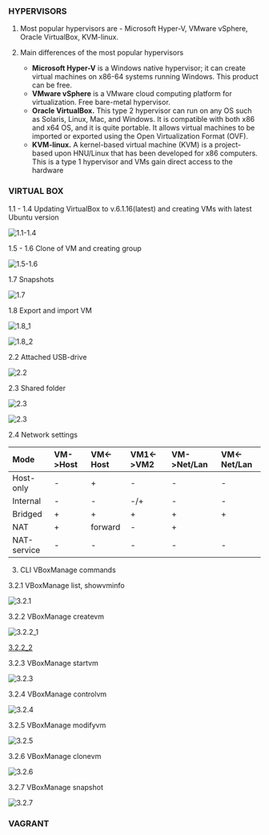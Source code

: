 ###  HYPERVISORS

1. Most popular hypervisors are - Microsoft Hyper-V, VMware vSphere, 
Oracle VirtualBox, KVM-linux.  

2. Main differences of the most popular hypervisors
    - **Microsoft Hyper-V** is a Windows native hypervisor; it can create virtual
 machines on x86-64 systems running Windows. This product can be free.
    - **VMware vSphere** is a VMware cloud computing platform for virtualization. 
 Free bare-metal hypervisor.
    - **Oracle VirtualBox.** This type 2 hypervisor can run on any OS such as Solaris, 
 Linux, Mac, and Windows. It is compatible with both x86 and x64 OS, and it is quite
 portable. It allows virtual machines to be imported or exported using the Open 
 Virtualization Format (OVF).
    - **KVM-linux.** A kernel-based virtual machine (KVM) is a project-based upon
 HNU/Linux that has been developed for x86 computers. This is a type 1 hypervisor and 
 VMs gain direct access to the hardware
 
### VIRTUAL BOX

1.1 - 1.4 Updating VirtualBox to v.6.1.16(latest) and creating VMs with latest Ubuntu version  

![1.1-1.4](./screenshots/2020-12-15_122202.jpg)  

1.5 - 1.6 Clone of VM and creating group  
 
![1.5-1.6](./screenshots/2020-12-15_144246.jpg)

1.7 Snapshots  

![1.7](./screenshots/2020-12-21_170743.jpg)  

1.8 Export and import VM  

![1.8_1](./screenshots/2020-12-15_172123.jpg)  

![1.8_2](./screenshots/2020-12-15_172456.jpg)  

2.2 Attached USB-drive  

![2.2](./screenshots/2020-12-15_175743.jpg)  

2.3 Shared folder  

![2.3](./screenshots/2020-12-15_203921.jpg)  

![2.3](./screenshots/2020-12-15_203742.jpg)  

2.4 Network settings  

|     Mode    | VM->Host | VM<-Host | VM1<->VM2 | VM->Net/Lan | VM<-Net/Lan |
|:-----------|:--------|:--------|:---------|:-----------|:-----------|
| Host-only   |    -      |    +      |    -       |      -       |     -       |
| Internal    |     -     |    -      |      -/+     |       -      |      -       |
| Bridged     |    +      |    +      |    +       |     +        |     +        |
| NAT         |     +     |     forward     |      -     |      +       |            |
| NAT-service |    -      |     -    |     -      |     -        |      -       |


3. CLI VBoxManage commands  

3.2.1 VBoxManage list, showvminfo  

![3.2.1](./screenshots/2020-12-15_171430.jpg)

3.2.2 VBoxManage createvm  

![3.2.2_1](./screenshots/2020-12-21_150302.jpg)  

[3.2.2_2](./ub2004_riznyk/ub2004_riznyk.vbox)  

3.2.3 VBoxManage startvm  

![3.2.3](./screenshots/2020-12-21_151031.jpg)  

3.2.4 VBoxManage controlvm  

![3.2.4](./screenshots/2020-12-21_152505.jpg)  

3.2.5 VBoxManage modifyvm  

![3.2.5](./screenshots/2020-12-21_153536.jpg)  

3.2.6 VBoxManage clonevm  

![3.2.6](./screenshots/2020-12-21_155059.jpg)  

3.2.7 VBoxManage snapshot  

![3.2.7](./screenshots/2020-12-21_160029.jpg)  


### VAGRANT  
